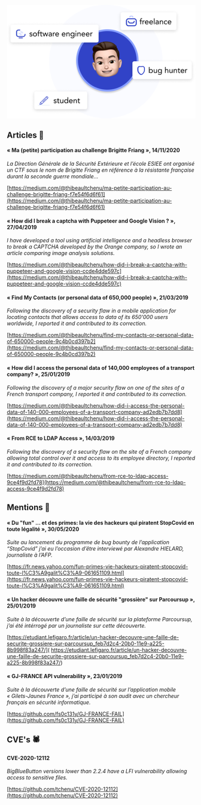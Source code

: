 <p align="center">
  <img src="https://github.com/tchenu/tchenu/raw/master/me.png">
</p>

## Articles 📑

#### « Ma (petite) participation au challenge Brigitte Friang », 14/11/2020

*La Direction Générale de la Sécurité Extérieure et l’école ESIEE ont organisé un CTF sous le nom de Brigitte Friang en référence à la résistante française durant la seconde guerre mondiale...*

[https://medium.com/@thibeaultchenu/ma-petite-participation-au-challenge-brigitte-friang-f7e54f6d6f61](https://medium.com/@thibeaultchenu/ma-petite-participation-au-challenge-brigitte-friang-f7e54f6d6f61)

#### « How did I break a captcha with Puppeteer and Google Vision ? », 27/04/2019

*I have developed a tool using artificial intelligence and a headless browser to break a CAPTCHA developed by
the Orange company, so I wrote an article comparing image analysis solutions.*

[https://medium.com/@thibeaultchenu/how-did-i-break-a-captcha-with-puppeteer-and-google-vision-ccde4dde597c](https://medium.com/@thibeaultchenu/how-did-i-break-a-captcha-with-puppeteer-and-google-vision-ccde4dde597c)

#### « Find My Contacts (or personal data of 650,000 people) », 21/03/2019 

*Following the discovery of a security flaw in a mobile application for locating contacts that allows access to data 
of its 650'000 users worldwide, I reported it and contributed to its correction.*

[https://medium.com/@thibeaultchenu/find-my-contacts-or-personal-data-of-650000-people-9c4b0cd397b2](https://medium.com/@thibeaultchenu/find-my-contacts-or-personal-data-of-650000-people-9c4b0cd397b2)

#### « How did I access the personal data of 140,000 employees of a transport company? », 25/01/2019

*Following the discovery of a major security flaw on one of the sites of a French transport company, I reported it and contributed to its correction.*

[https://medium.com/@thibeaultchenu/how-did-i-access-the-personal-data-of-140-000-employees-of-a-transport-company-ad2edb7b7dd8](https://medium.com/@thibeaultchenu/how-did-i-access-the-personal-data-of-140-000-employees-of-a-transport-company-ad2edb7b7dd8)

#### « From RCE to LDAP Access », 14/03/2019

*Following the discovery of a security flaw on the site of a French company allowing total control over it and access to its employee directory, I reported it and contributed to its correction.*

[https://medium.com/@thibeaultchenu/from-rce-to-ldap-access-9ce4f9d2fd78](https://medium.com/@thibeaultchenu/from-rce-to-ldap-access-9ce4f9d2fd78)

## Mentions 🔎

#### « Du "fun" ... et des primes: la vie des hackeurs qui piratent StopCovid en toute légalité », 30/05/2020

*Suite au lancement du programme de bug bounty de l’application “StopCovid” j’ai eu l’occasion d’être interviewé par Alexandre HIELARD,
journaliste à l’AFP.*

[https://fr.news.yahoo.com/fun-primes-vie-hackeurs-piratent-stopcovid-toute-l%C3%A9galit%C3%A9-061651109.html](https://fr.news.yahoo.com/fun-primes-vie-hackeurs-piratent-stopcovid-toute-l%C3%A9galit%C3%A9-061651109.html)

#### « Un hacker découvre une faille de sécurité "grossière" sur Parcoursup », 25/01/2019

*Suite à la découverte d’une faille de sécurité sur la plateforme Parcoursup, j’ai été intérrogé par un
journaliste sur cette découverte.*

[https://etudiant.lefigaro.fr/article/un-hacker-decouvre-une-faille-de-securite-grossiere-sur-parcoursup_feb7d2c4-20b0-11e9-a225-8b998f83a247/]( https://etudiant.lefigaro.fr/article/un-hacker-decouvre-une-faille-de-securite-grossiere-sur-parcoursup_feb7d2c4-20b0-11e9-a225-8b998f83a247/)

#### « GJ-FRANCE API vulnerability », 23/01/2019

*Suite à la découverte d’une faille de sécurité sur l’application mobile « Gilets-Jaunes France », j’ai participé à son audit avec un chercheur français en
sécurité informatique.*

[https://github.com/fs0c131y/GJ-FRANCE-FAIL](https://github.com/fs0c131y/GJ-FRANCE-FAIL)

## CVE's 🕷

#### CVE-2020-12112

*BigBlueButton versions lower than 2.2.4 have a LFI vulnerability allowing access to sensitive files.*

[https://github.com/tchenu/CVE-2020-12112](https://github.com/tchenu/CVE-2020-12112)
